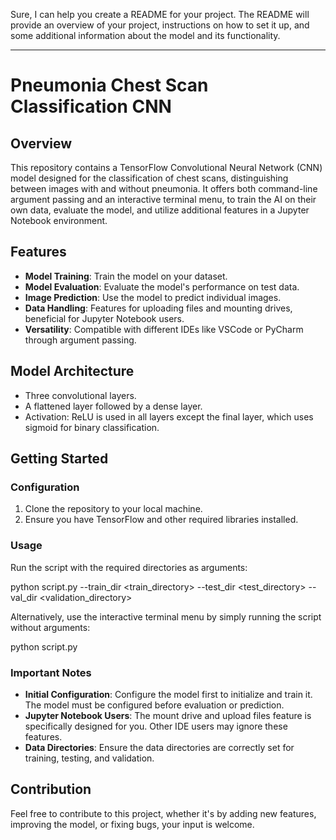 Sure, I can help you create a README for your project. The README will provide an overview of your project, instructions on how to set it up, and some additional information about the model and its functionality.

---

# Pneumonia Chest Scan Classification CNN

## Overview
This repository contains a TensorFlow Convolutional Neural Network (CNN) model designed for the classification of chest scans, distinguishing between images with and without pneumonia. It offers both command-line argument passing and an interactive terminal menu, to train the AI on their own data, evaluate the model, and utilize additional features in a Jupyter Notebook environment.

## Features
- **Model Training**: Train the model on your dataset.
- **Model Evaluation**: Evaluate the model's performance on test data.
- **Image Prediction**: Use the model to predict individual images.
- **Data Handling**: Features for uploading files and mounting drives, beneficial for Jupyter Notebook users.
- **Versatility**: Compatible with different IDEs like VSCode or PyCharm through argument passing.

## Model Architecture
- Three convolutional layers.
- A flattened layer followed by a dense layer.
- Activation: ReLU is used in all layers except the final layer, which uses sigmoid for binary classification.

## Getting Started
### Configuration
1. Clone the repository to your local machine.
2. Ensure you have TensorFlow and other required libraries installed.

### Usage
Run the script with the required directories as arguments:

python script.py --train_dir <train_directory> --test_dir <test_directory> --val_dir <validation_directory>

Alternatively, use the interactive terminal menu by simply running the script without arguments:

python script.py

### Important Notes
- **Initial Configuration**: Configure the model first to initialize and train it. The model must be configured before evaluation or prediction.
- **Jupyter Notebook Users**: The mount drive and upload files feature is specifically designed for you. Other IDE users may ignore these features.
- **Data Directories**: Ensure the data directories are correctly set for training, testing, and validation.

## Contribution
Feel free to contribute to this project, whether it's by adding new features, improving the model, or fixing bugs, your input is welcome. 

